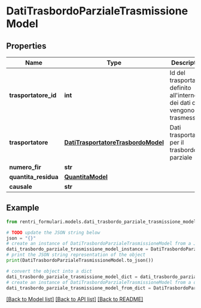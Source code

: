 # DatiTrasbordoParzialeTrasmissioneModel


## Properties

Name | Type | Description | Notes
------------ | ------------- | ------------- | -------------
**trasportatore_id** | **int** | Id del trasportatore definito all&#39;interno dei dati che vengono trasmessi | 
**trasportatore** | [**DatiTrasportatoreTrasbordoModel**](DatiTrasportatoreTrasbordoModel.md) | Dati trasportatore per il trasbordo parziale | 
**numero_fir** | **str** |  | 
**quantita_residua** | [**QuantitaModel**](QuantitaModel.md) |  | 
**causale** | **str** |  | 

## Example

```python
from rentri_formulari.models.dati_trasbordo_parziale_trasmissione_model import DatiTrasbordoParzialeTrasmissioneModel

# TODO update the JSON string below
json = "{}"
# create an instance of DatiTrasbordoParzialeTrasmissioneModel from a JSON string
dati_trasbordo_parziale_trasmissione_model_instance = DatiTrasbordoParzialeTrasmissioneModel.from_json(json)
# print the JSON string representation of the object
print(DatiTrasbordoParzialeTrasmissioneModel.to_json())

# convert the object into a dict
dati_trasbordo_parziale_trasmissione_model_dict = dati_trasbordo_parziale_trasmissione_model_instance.to_dict()
# create an instance of DatiTrasbordoParzialeTrasmissioneModel from a dict
dati_trasbordo_parziale_trasmissione_model_from_dict = DatiTrasbordoParzialeTrasmissioneModel.from_dict(dati_trasbordo_parziale_trasmissione_model_dict)
```
[[Back to Model list]](../README.md#documentation-for-models) [[Back to API list]](../README.md#documentation-for-api-endpoints) [[Back to README]](../README.md)


